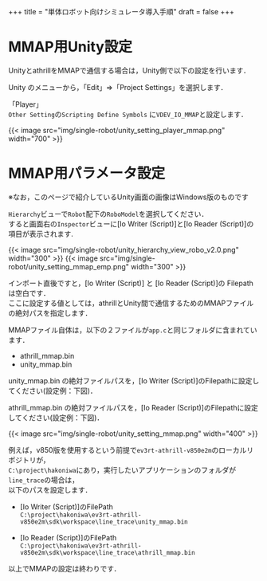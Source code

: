 +++
title = "単体ロボット向けシミュレータ導入手順"
draft = false
+++

# MMAP用Unity設定

UnityとathrillをMMAPで通信する場合は，Unity側で以下の設定を行います．

Unity のメニューから，「Edit」⇒「Project Settings」を選択します．

「Player」  
`Other Setting`の`Scripting Define Symbols` に`VDEV_IO_MMAP`と設定します．

{{< image src="img/single-robot/unity_setting_player_mmap.png" width="700" >}}

# MMAP用パラメータ設定


※なお，このページで紹介しているUnity画面の画像はWindows版のものです

`Hierarchy`ビューで`Robot`配下の`RoboModel`を選択してください．  
すると画面右の`Inspector`ビューに[Io Writer (Script)]と[Io Reader (Script)]の項目が表示されます. 

{{< image src="img/single-robot/unity_hierarchy_view_robo_v2.0.png" width="300" >}}
{{< image src="img/single-robot/unity_setting_mmap_emp.png" width="300" >}}

インポート直後ですと，[Io Writer (Script)] と [Io Reader (Script)]の Filepath は空白です．  
ここに設定する値としては，athrillとUnity間で通信するためのMMAPファイルの絶対パスを指定します．

MMAPファイル自体は，以下の２ファイルが```app.c```と同じフォルダに含まれています．

- athrill_mmap.bin
- unity_mmap.bin

unity_mmap.bin の絶対ファイルパスを，[Io Writer (Script)]のFilepathに設定してください(設定例：下図)．

athrill_mmap.bin の絶対ファイルパスを，[Io Reader (Script)]のFilepathに設定してください(設定例：下図)．

{{< image src="img/single-robot/unity_setting_mmap.png" width="400" >}}

例えば，v850版を使用するという前提で`ev3rt-athrill-v850e2m`のローカルリポジトリが，  
`C:\project\hakoniwa`にあり，実行したいアプリケーションのフォルダが`line_trace`の場合は，  
以下のパスを設定します．

- [Io Writer (Script)]のFilePath  
`C:\project\hakoniwa\ev3rt-athrill-v850e2m\sdk\workspace\line_trace\unity_mmap.bin`

- [Io Reader (Script)]のFilePath  
`C:\project\hakoniwa\ev3rt-athrill-v850e2m\sdk\workspace\line_trace\athrill_mmap.bin`

以上でMMAPの設定は終わりです．